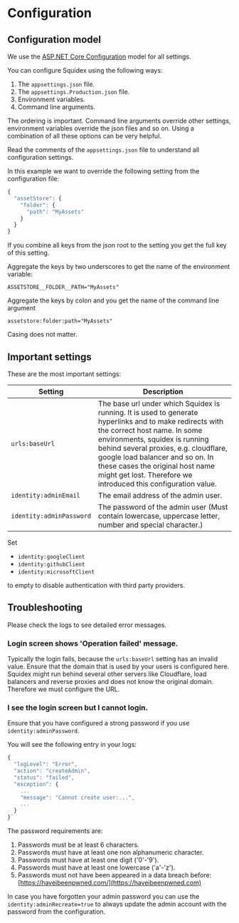 # Configuration

## Configuration model

We use the [ASP.NET Core Configuration](https://docs.microsoft.com/en-us/aspnet/core/fundamentals/configuration) model for all settings.

You can configure Squidex using the following ways:

1. The `appsettings.json` file.
2. The `appsettings.Production.json` file.
3. Environment variables.
4. Command line arguments.

The ordering is important. Command line arguments override other settings, environment variables override the json files and so on. Using a combination of all these options can be very helpful.

Read the comments of the `appsettings.json` file to understand all configuration settings.

In this example we want to override the following setting from the configuration file:

```javascript
{
  "assetStore": {
    "folder": {
      "path": "MyAssets"
    }
  }
}
```

If you combine all keys from the json root to the setting you get the full key of this setting.

Aggregate the keys by two underscores to get the name of the environment variable:

```
ASSETSTORE__FOLDER__PATH="MyAssets"
```

Aggregate the keys by colon and you get the name of the command line argument

```
assetstore:folder:path="MyAssets"
```

Casing does not matter.

## Important settings

These are the most important settings:

| Setting                  | Description                                                                                                                                                                                                                                                                                                                                                |
| ------------------------ | ---------------------------------------------------------------------------------------------------------------------------------------------------------------------------------------------------------------------------------------------------------------------------------------------------------------------------------------------------------- |
| `urls:baseUrl`           | The base url under which Squidex is running. It is used to generate hyperlinks and to make redirects with the correct host name. In some environments, squidex is running behind several proxies, e.g. cloudflare, google load balancer and so on. In these cases the original host name might get lost. Therefore we introduced this configuration value. |
| `identity:adminEmail`    | The email address of the admin user.                                                                                                                                                                                                                                                                                                                       |
| `identity:adminPassword` | The password of the admin user (Must contain lowercase, uppercase letter, number and special character.)                                                                                                                                                                                                                                                   |

Set

* `identity:googleClient`
* `identity:githubClient`
* `identity:microsoftClient`

to empty to disable authentication with third party providers.

## Troubleshooting

Please check the logs to see detailed error messages.

### Login screen shows 'Operation failed' message.

Typically the login fails, because the `urls:baseUrl` setting has an invalid value. Ensure that the domain that is used by your users is configured here. Squidex might run behind several other servers like Cloudflare, load balancers and reverse proxies and does not know the original domain. Therefore we must configure the URL.

### I see the login screen but I cannot login.

Ensure that you have configured a strong password if you use `identity:adminPassword`.

You will see the following entry in your logs:

```javascript
{
  "logLevel": "Error",
  "action": "createAdmin",
  "status": "failed",
  "exception": {
    ...
    "message": "Cannot create user:...",
    ...
  }
}`
```

The password requirements are:

1. Passwords must be at least 6 characters.
2. Passwords must have at least one non alphanumeric character.
3. Passwords must have at least one digit ('0'-'9').&#x20;
4. Passwords must have at least one lowercase ('a'-'z').&#x20;
5. Passwords must not have been appeared in a data breach before: [https://haveibeenpwned.com/](https://haveibeenpwned.com)

In case you have forgotten your admin password you can use the `identity:adminRecreate=true` to always update the admin account with the password from the configuration.

